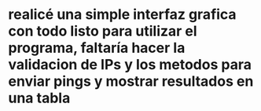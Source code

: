 # realicé una simple interfaz grafica con todo listo para utilizar el programa, faltaría hacer la validacion de IPs y los metodos para enviar pings y mostrar resultados en una tabla